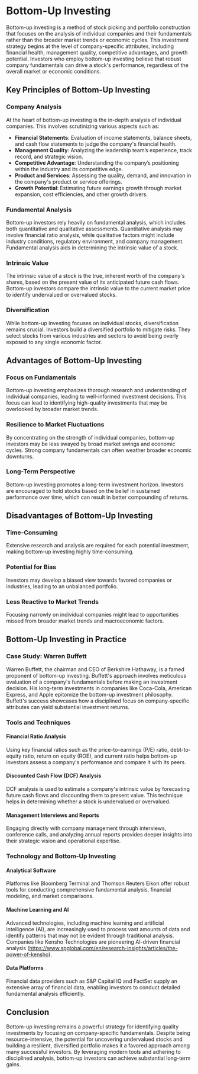 # Bottom-Up Investing

Bottom-up investing is a method of stock picking and portfolio construction that focuses on the analysis of individual companies and their fundamentals rather than the broader market trends or economic cycles. This investment strategy begins at the level of company-specific attributes, including financial health, management quality, competitive advantages, and growth potential. Investors who employ bottom-up investing believe that robust company fundamentals can drive a stock's performance, regardless of the overall market or economic conditions.

## Key Principles of Bottom-Up Investing

### Company Analysis
At the heart of bottom-up investing is the in-depth analysis of individual companies. This involves scrutinizing various aspects such as:

- **Financial Statements**: Evaluation of income statements, balance sheets, and cash flow statements to judge the company's financial health.
- **Management Quality**: Analyzing the leadership team’s experience, track record, and strategic vision.
- **Competitive Advantage**: Understanding the company’s positioning within the industry and its competitive edge.
- **Product and Services**: Assessing the quality, demand, and innovation in the company's product or service offerings.
- **Growth Potential**: Estimating future earnings growth through market expansion, cost efficiencies, and other growth drivers.

### Fundamental Analysis
Bottom-up investors rely heavily on fundamental analysis, which includes both quantitative and qualitative assessments. Quantitative analysis may involve financial ratio analysis, while qualitative factors might include industry conditions, regulatory environment, and company management. Fundamental analysis aids in determining the intrinsic value of a stock.

### Intrinsic Value
The intrinsic value of a stock is the true, inherent worth of the company's shares, based on the present value of its anticipated future cash flows. Bottom-up investors compare the intrinsic value to the current market price to identify undervalued or overvalued stocks.

### Diversification
While bottom-up investing focuses on individual stocks, diversification remains crucial. Investors build a diversified portfolio to mitigate risks. They select stocks from various industries and sectors to avoid being overly exposed to any single economic factor.

## Advantages of Bottom-Up Investing

### Focus on Fundamentals
Bottom-up investing emphasizes thorough research and understanding of individual companies, leading to well-informed investment decisions. This focus can lead to identifying high-quality investments that may be overlooked by broader market trends.

### Resilience to Market Fluctuations
By concentrating on the strength of individual companies, bottom-up investors may be less swayed by broad market swings and economic cycles. Strong company fundamentals can often weather broader economic downturns.

### Long-Term Perspective
Bottom-up investing promotes a long-term investment horizon. Investors are encouraged to hold stocks based on the belief in sustained performance over time, which can result in better compounding of returns.

## Disadvantages of Bottom-Up Investing

### Time-Consuming
Extensive research and analysis are required for each potential investment, making bottom-up investing highly time-consuming.

### Potential for Bias
Investors may develop a biased view towards favored companies or industries, leading to an unbalanced portfolio.

### Less Reactive to Market Trends
Focusing narrowly on individual companies might lead to opportunities missed from broader market trends and macroeconomic factors.

## Bottom-Up Investing in Practice

### Case Study: Warren Buffett
Warren Buffett, the chairman and CEO of Berkshire Hathaway, is a famed proponent of bottom-up investing. Buffett's approach involves meticulous evaluation of a company's fundamentals before making an investment decision. His long-term investments in companies like Coca-Cola, American Express, and Apple epitomize the bottom-up investment philosophy. Buffett's success showcases how a disciplined focus on company-specific attributes can yield substantial investment returns.

### Tools and Techniques

#### Financial Ratio Analysis
Using key financial ratios such as the price-to-earnings (P/E) ratio, debt-to-equity ratio, return on equity (ROE), and current ratio helps bottom-up investors assess a company's performance and compare it with its peers.

#### Discounted Cash Flow (DCF) Analysis
DCF analysis is used to estimate a company's intrinsic value by forecasting future cash flows and discounting them to present value. This technique helps in determining whether a stock is undervalued or overvalued.

#### Management Interviews and Reports
Engaging directly with company management through interviews, conference calls, and analyzing annual reports provides deeper insights into their strategic vision and operational expertise.

### Technology and Bottom-Up Investing

#### Analytical Software
Platforms like Bloomberg Terminal and Thomson Reuters Eikon offer robust tools for conducting comprehensive fundamental analysis, financial modeling, and market comparisons.

#### Machine Learning and AI
Advanced technologies, including machine learning and artificial intelligence (AI), are increasingly used to process vast amounts of data and identify patterns that may not be evident through traditional analysis. Companies like Kensho Technologies are pioneering AI-driven financial analysis (https://www.spglobal.com/en/research-insights/articles/the-power-of-kensho).

#### Data Platforms
Financial data providers such as S&P Capital IQ and FactSet supply an extensive array of financial data, enabling investors to conduct detailed fundamental analysis efficiently.

## Conclusion
Bottom-up investing remains a powerful strategy for identifying quality investments by focusing on company-specific fundamentals. Despite being resource-intensive, the potential for uncovering undervalued stocks and building a resilient, diversified portfolio makes it a favored approach among many successful investors. By leveraging modern tools and adhering to disciplined analysis, bottom-up investors can achieve substantial long-term gains.